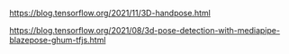 https://blog.tensorflow.org/2021/11/3D-handpose.html

https://blog.tensorflow.org/2021/08/3d-pose-detection-with-mediapipe-blazepose-ghum-tfjs.html
